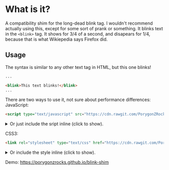 # What is it?
A compatibility shim for the long-dead blink tag. I wouldn't recommend actually using this, except for some sort of prank or something.
It blinks text in the `<blink>` tag. It shows for 3/4 of a second, and disapears for 1/4, because that is what Wikiepedia says Firefox did.
## Usage
The syntax is similar to any other text tag in HTML, but this one blinks!
```html
...

<blink>This text blinks!</blink>
...
```
There are two ways to use it, not sure about performance differences:
JavaScript:
```html
<script type="text/javascript" src="https://cdn.rawgit.com/PorygonZRocks/blink-shim/82cf663c/blink-shim.js"></script>
```
  <details>
    <summary>Or just include the sript inline (click to show).</summary><p>

```html
<script type="text/javascript">
	setInterval(function(){ 
    	var blinkTags = document.getElementsByTagName('blink');
    	for (var i = 0; i < blinkTags.length; i++) {
        	blinkTags[i].style.visibility = "hidden";
    	}
		setTimeout(function(){
			for (var i = 0; i < blinkTags.length; i++) {
        		blinkTags[i].style.visibility = "visible";
    		}  
   		}, 250);
	}, 750);
</script>
```

  </p></details>

CSS3:
```html
<link rel="stylesheet" type="text/css" href="https://cdn.rawgit.com/PorygonZRocks/blink-shim/5486ca43/blink-shim.css" />
```
  <details>
    <summary>Or include the style inline (click to show).</summary><p>

```html
<style type="text/css">
	blink {
		animation-duration: 1s;
		animation-name: blinking;
		animation-iteration-count: infinite;
		animation-timing-function: steps(2, start);
	}
	@keyframes blinking {
		75% {
			visibility: hidden;
		}
	}
</style>
```

  </p></details>

Demo: https://porygonzrocks.github.io/blink-shim
